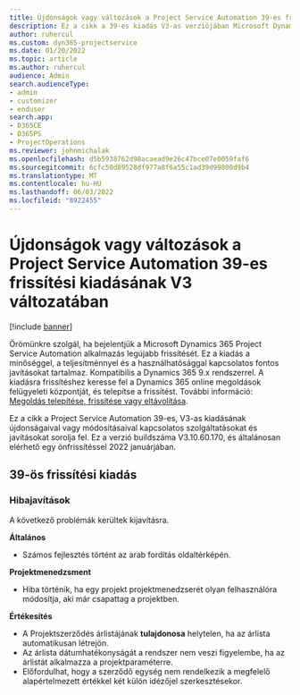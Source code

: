 ```yaml
---
title: Újdonságok vagy változások a Project Service Automation 39-es frissítési kiadásának V3 változatában
description: Ez a cikk a 39-es kiadás V3-as verziójában Microsoft Dynamics 365 Project Service Automation elérhető funkciókat és javításokat sorolja fel.
author: ruhercul
ms.custom: dyn365-projectservice
ms.date: 01/20/2022
ms.topic: article
ms.author: ruhercul
audience: Admin
search.audienceType:
- admin
- customizer
- enduser
search.app:
- D365CE
- D365PS
- ProjectOperations
ms.reviewer: johnmichalak
ms.openlocfilehash: d5b5938762d98acaead9e26c47bce07e0059faf6
ms.sourcegitcommit: 6cfc50d89528df977a8f6a55c1ad39d99800d9b4
ms.translationtype: MT
ms.contentlocale: hu-HU
ms.lasthandoff: 06/03/2022
ms.locfileid: "8922455"
---
```

# <a name="whats-new-or-changed-in-project-service-automation-update-release-39-v3"></a>Újdonságok vagy változások a Project Service Automation 39-es frissítési kiadásának V3 változatában

[!include [banner](../includes/psa-now-project-operations.md)]

Örömünkre szolgál, ha bejelentjük a Microsoft Dynamics 365 Project Service Automation alkalmazás legújabb frissítését. Ez a kiadás a minőséggel, a teljesítménnyel és a használhatósággal kapcsolatos fontos javításokat tartalmaz. Kompatibilis a Dynamics 365 9.x rendszerrel. A kiadásra frissítéshez keresse fel a Dynamics 365 online megoldások felügyeleti központját, és telepítse a frissítést. További információ: [Megoldás telepítése, frissítése vagy eltávolítása](/power-platform/admin/install-remove-preferred-solution).

Ez a cikk a Project Service Automation 39-es, V3-as kiadásának újdonságaival vagy módosításaival kapcsolatos szolgáltatásokat és javításokat sorolja fel. Ez a verzió buildszáma V3.10.60.170, és általánosan elérhető egy önfrissítéssel 2022 januárjában.

## <a name="update-release-39"></a>39-ös frissítési kiadás

### <a name="bug-fixes"></a>Hibajavítások

A következő problémák kerültek kijavításra.

**Általános**

- Számos fejlesztés történt az arab fordítás oldaltérképén.

**Projektmenedzsment**

- Hiba történik, ha egy projekt projektmenedzserét olyan felhasználóra módosítja, aki már csapattag a projektben.

**Értékesítés**

- A Projektszerződés árlistájának **tulajdonosa** helytelen, ha az árlista automatikusan létrejön. 
- Az árlista dátumhatékonyságát a rendszer nem veszi figyelembe, ha az árlistát alkalmazza a projektparaméterre.
- Előfordulhat, hogy a szerződő egység nem rendelkezik a megfelelő alapértelmezett értékkel két külön idézőjel szerkesztésekor.
